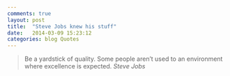 ```yaml
---
comments: true
layout: post
title:  "Steve Jobs knew his stuff"
date:   2014-03-09 15:23:12
categories: blog Quotes
---
```


> Be a yardstick of quality. Some people aren’t used to an environment where excellence is expected. _Steve Jobs_